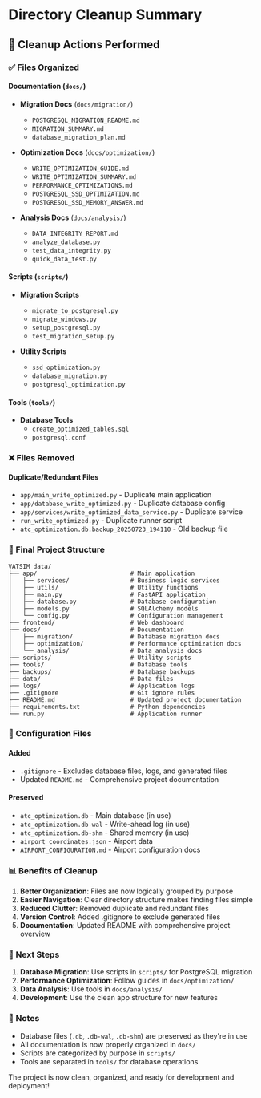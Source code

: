 # Directory Cleanup Summary

## 🧹 Cleanup Actions Performed

### ✅ Files Organized

#### Documentation (`docs/`)
- **Migration Docs** (`docs/migration/`)
  - `POSTGRESQL_MIGRATION_README.md`
  - `MIGRATION_SUMMARY.md`
  - `database_migration_plan.md`

- **Optimization Docs** (`docs/optimization/`)
  - `WRITE_OPTIMIZATION_GUIDE.md`
  - `WRITE_OPTIMIZATION_SUMMARY.md`
  - `PERFORMANCE_OPTIMIZATIONS.md`
  - `POSTGRESQL_SSD_OPTIMIZATION.md`
  - `POSTGRESQL_SSD_MEMORY_ANSWER.md`

- **Analysis Docs** (`docs/analysis/`)
  - `DATA_INTEGRITY_REPORT.md`
  - `analyze_database.py`
  - `test_data_integrity.py`
  - `quick_data_test.py`

#### Scripts (`scripts/`)
- **Migration Scripts**
  - `migrate_to_postgresql.py`
  - `migrate_windows.py`
  - `setup_postgresql.py`
  - `test_migration_setup.py`

- **Utility Scripts**
  - `ssd_optimization.py`
  - `database_migration.py`
  - `postgresql_optimization.py`

#### Tools (`tools/`)
- **Database Tools**
  - `create_optimized_tables.sql`
  - `postgresql.conf`

### ❌ Files Removed

#### Duplicate/Redundant Files
- `app/main_write_optimized.py` - Duplicate main application
- `app/database_write_optimized.py` - Duplicate database config
- `app/services/write_optimized_data_service.py` - Duplicate service
- `run_write_optimized.py` - Duplicate runner script
- `atc_optimization.db.backup_20250723_194110` - Old backup file

### 📁 Final Project Structure

```
VATSIM data/
├── app/                          # Main application
│   ├── services/                 # Business logic services
│   ├── utils/                    # Utility functions
│   ├── main.py                   # FastAPI application
│   ├── database.py               # Database configuration
│   ├── models.py                 # SQLAlchemy models
│   └── config.py                 # Configuration management
├── frontend/                     # Web dashboard
├── docs/                         # Documentation
│   ├── migration/                # Database migration docs
│   ├── optimization/             # Performance optimization docs
│   └── analysis/                 # Data analysis docs
├── scripts/                      # Utility scripts
├── tools/                        # Database tools
├── backups/                      # Database backups
├── data/                         # Data files
├── logs/                         # Application logs
├── .gitignore                    # Git ignore rules
├── README.md                     # Updated project documentation
├── requirements.txt              # Python dependencies
└── run.py                        # Application runner
```

### 🔧 Configuration Files

#### Added
- `.gitignore` - Excludes database files, logs, and generated files
- Updated `README.md` - Comprehensive project documentation

#### Preserved
- `atc_optimization.db` - Main database (in use)
- `atc_optimization.db-wal` - Write-ahead log (in use)
- `atc_optimization.db-shm` - Shared memory (in use)
- `airport_coordinates.json` - Airport data
- `AIRPORT_CONFIGURATION.md` - Airport configuration docs

### 📊 Benefits of Cleanup

1. **Better Organization**: Files are now logically grouped by purpose
2. **Easier Navigation**: Clear directory structure makes finding files simple
3. **Reduced Clutter**: Removed duplicate and redundant files
4. **Version Control**: Added .gitignore to exclude generated files
5. **Documentation**: Updated README with comprehensive project overview

### 🚀 Next Steps

1. **Database Migration**: Use scripts in `scripts/` for PostgreSQL migration
2. **Performance Optimization**: Follow guides in `docs/optimization/`
3. **Data Analysis**: Use tools in `docs/analysis/`
4. **Development**: Use the clean app structure for new features

### 📝 Notes

- Database files (`.db`, `.db-wal`, `.db-shm`) are preserved as they're in use
- All documentation is now properly organized in `docs/`
- Scripts are categorized by purpose in `scripts/`
- Tools are separated in `tools/` for database operations

The project is now clean, organized, and ready for development and deployment! 
